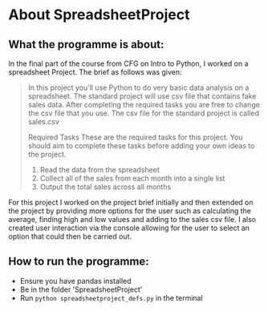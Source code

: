 # About SpreadsheetProject

## What the programme is about:

In the final part of the course from CFG on Intro to Python, I worked on a spreadsheet Project. The brief as follows was given:

> In this project you'll use Python to do very basic data analysis on a spreadsheet. The standard project will use csv file that contains fake sales data. After completing the required tasks you are free to change the csv file that you use.
The csv file for the standard project is called sales.csv
>
>Required Tasks
These are the required tasks for this project. You should aim to complete these tasks before
adding your own ideas to the project.
>1. Read the data from the spreadsheet
>2. Collect all of the sales from each month into a single list
>3. Output the total sales across all months

For this project I worked on the project brief initially and then extended on the project by providing more options for the user such as calculating the average, finding high and low values and adding to the sales csv file. I also created user interaction via the console allowing for the user to select an option that could then be carried out. 

## How to run the programme:
- Ensure you have pandas installed
- Be in the folder 'SpreadsheetProject'
- Run `python spreadsheetproject_defs.py` in the terminal
